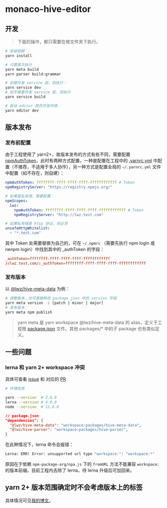 # monaco-hive-editor

## 开发

> 下面的操作，都只需要在根文件夹下执行。

```bash
# 安装依赖
yarn install

# 只需首次执行
yarn meta build
yarn parser build:grammar

# 如需开发 service 层，则执行：
yarn service dev
# 如不需要开发 service 层，则执行
yarn service build

# 启动 editor 网页开发环境
yarn editor dev
```

## 版本发布

### 发布前配置

由于工程使用了 yarn2+，故版本发布的方式有些不同，需要配置 [npmAuthToken](https://yarnpkg.com/configuration/yarnrc#npmAuthToken)，此时有两种方式配置，一种是配置在工程中的 [.yarnrc.yml](./.yarnrc.yml) 中配置（不推荐，不适用于多人协作），另一种方式是配置全局的 `~/.yarnrc.yml` 文件中配置（如不存在，则自建）：

```yml
npmAuthToken: ffffffff-ffff-ffff-ffff-ffffffffffff # Token
npmRegistryServer: "https://registry.npmjs.org/"

# 如果是私有域，需要配置：
npmScopes:
  lwz:
    npmAuthToken: ffffffff-ffff-ffff-ffff-ffffffffffff # Token
    npmRegistryServer: "http://lwz.test.com"

# 如果私有域是 http 协议，则必须
unsafeHttpWhitelist:
  - "*.test.com"
```

其中 Token 处需要替换为自己的，可在 `~/.npmrc` （需要先执行 npm login 或 nenpm login）中找到其中的 _authToken 的字段：

```rc
_authToken=ffffffff-ffff-ffff-ffff-ffffffffffff
//lwz.test.com/:_authToken=ffffffff-ffff-ffff-ffff-ffffffffffff
```

### 发布版本

以 [@lwz/hive-meta-data](./packages/hive-meta-data/README.md) 为例：

```bash
# 调整版本，也可直接修改 package.json 中的 version 字段
yarn meta version -i [patch | minor | major]
# 发布版本
yarn meta npm publish
```

> yarn meta 是 yarn workspace @lwz/hive-meta-data 的 alias，定义于工程根 [package.json](./package.json) 文件。其他 packages/* 中的子 package 也有类似定义。

## 一些问题

### lerna 和 yarn 2+ workspace 冲突

具体可查看 [issue](https://github.com/lerna/lerna/issues/2564) 和 对应的 [PR](https://github.com/lerna/lerna/pull/2450)

```bash
# 环境信息

yarn --version  # 3.0.0
lerna --version # 4.0.0
node --version  # 12.6.0
```

```json
// package.json
"dependencies": {
  "@lwz/hive-meta-data": "workspace:packages/hive-meta-data",
  "@lwz/hive-parser": "workspace:packages/hive-parser",
}
```

在此种情况下，lerna 命令会报错：

```bash
Lerna: ERR! Error: unsupported url type "workspace:": "workspace:*"
```

原因在于依赖 `npm-package-arg/npa.js` 下的 `fromURL` 方法不能兼容 `workspace:` 的版本前缀。目前工程内去除了 lerna，待 lerna 升级后可加回来。

## yarn 2+ 版本范围确定时不会考虑版本上的标签

具体情况可见[我的博文](http://liuwenzhuang.github.io/2021/08/27/yarn2-version-range-not-consider-version-tag.html)。
